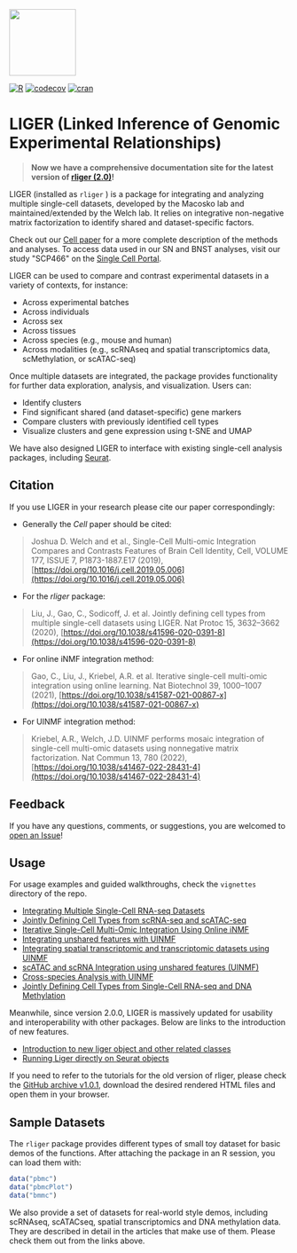 <img src="https://github.com/welch-lab/liger/raw/newObj/inst/extdata/logo.png" width="120" style="display: inline;">

<a href="https://github.com/welch-lab/liger/actions/workflows/r.yml"><img src="https://github.com/welch-lab/liger/actions/workflows/r.yml/badge.svg?branch=newObj" alt="R" style="display: inline;"></a>
<a href="https://app.codecov.io/gh/mvfki/liger"><img src="https://codecov.io/gh/mvfki/liger/graph/badge.svg?token=77TTU4GY8" alt="codecov" style="display: inline;"></a>
<a href="https://cran.r-project.org/package=rliger"><img src="https://cranlogs.r-pkg.org/badges/rliger" alt="cran" style="display: inline;"></a>

# LIGER (Linked Inference of Genomic Experimental Relationships)

>**Now we have a comprehensive documentation site for the latest version of [rliger (2.0)](https://welch-lab.github.io/liger/index.html)!**

LIGER (installed as `rliger` ) is a package for integrating and analyzing multiple single-cell datasets, developed by the Macosko lab and maintained/extended by the Welch lab. It relies on integrative non-negative matrix factorization to identify shared and dataset-specific factors.

Check out our [Cell paper](https://doi.org/10.1016/j.cell.2019.05.006) for a more complete description of the methods and analyses. To access data used in our SN and BNST analyses, visit our study "SCP466" on the
[Single Cell Portal](https://singlecell.broadinstitute.org/single_cell). 

LIGER can be used to compare and contrast experimental datasets in a variety of contexts, for instance:

* Across experimental batches
* Across individuals
* Across sex
* Across tissues
* Across species (e.g., mouse and human)
* Across modalities (e.g., scRNAseq and spatial transcriptomics data, scMethylation, or scATAC-seq)

Once multiple datasets are integrated, the package provides functionality for further data exploration,
analysis, and visualization. Users can:

* Identify clusters
* Find significant shared (and dataset-specific) gene markers
* Compare clusters with previously identified cell types
* Visualize clusters and gene expression using t-SNE and UMAP

We have also designed LIGER to interface with existing single-cell analysis packages, including
[Seurat](https://satijalab.org/seurat/).

## Citation

If you use LIGER in your research please cite our paper correspondingly:

* Generally the *Cell* paper should be cited:

>Joshua D. Welch and et al., Single-Cell Multi-omic Integration Compares and Contrasts Features of Brain Cell Identity, Cell, VOLUME 177, ISSUE 7, P1873-1887.E17 (2019), [https://doi.org/10.1016/j.cell.2019.05.006](https://doi.org/10.1016/j.cell.2019.05.006)

* For the *rliger* package:

>Liu, J., Gao, C., Sodicoff, J. et al. Jointly defining cell types from multiple single-cell datasets using LIGER. Nat Protoc 15, 3632–3662 (2020), [https://doi.org/10.1038/s41596-020-0391-8](https://doi.org/10.1038/s41596-020-0391-8)

* For online iNMF integration method:

>Gao, C., Liu, J., Kriebel, A.R. et al. Iterative single-cell multi-omic integration using online learning. Nat Biotechnol 39, 1000–1007 (2021), [https://doi.org/10.1038/s41587-021-00867-x](https://doi.org/10.1038/s41587-021-00867-x)

* For UINMF integration method:

>Kriebel, A.R., Welch, J.D. UINMF performs mosaic integration of single-cell multi-omic datasets using nonnegative matrix factorization. Nat Commun 13, 780 (2022), [https://doi.org/10.1038/s41467-022-28431-4](https://doi.org/10.1038/s41467-022-28431-4)

## Feedback

If you have any questions, comments, or suggestions, you are welcomed to [open an Issue](https://github.com/welch-lab/liger/issues)!

## Usage

For usage examples and guided walkthroughs, check the `vignettes` directory of the repo.

* [Integrating Multiple Single-Cell RNA-seq Datasets](https://welch-lab.github.io/liger/articles/Integrating_multi_scRNA_data.html)
* [Jointly Defining Cell Types from scRNA-seq and scATAC-seq](https://welch-lab.github.io/liger/articles/Integrating_scRNA_and_scATAC_data.html)
* [Iterative Single-Cell Multi-Omic Integration Using Online iNMF](https://welch-lab.github.io/liger/articles/online_iNMF_tutorial.html)
* [Integrating unshared features with UINMF](https://welch-lab.github.io/liger/articles/UINMF_vignette.html)
* [Integrating spatial transcriptomic and transcriptomic datasets using UINMF](https://welch-lab.github.io/liger/articles/STARmap_dropviz_vig.html)
* [scATAC and scRNA Integration using unshared features (UINMF)](https://welch-lab.github.io/liger/articles/SNAREseq_walkthrough.html)
* [Cross-species Analysis with UINMF](https://welch-lab.github.io/liger/articles/cross_species_vig.html)
* [Jointly Defining Cell Types from Single-Cell RNA-seq and DNA Methylation](https://welch-lab.github.io/liger/articles/rna_methylation.html)

Meanwhile, since version 2.0.0, LIGER is massively updated for usability and interoperability with other packages. Below are links to the introduction of new features.

* [Introduction to new liger object and other related classes](https://welch-lab.github.io/liger/articles/liger_object.html)
* [Running Liger directly on Seurat objects](https://welch-lab.github.io/liger/articles/liger_with_seurat.html)

If you need to refer to the tutorials for the old version of rliger, please check the [GitHub archive v1.0.1](https://github.com/welch-lab/liger/tree/v1.0.1/vignettes), download the desired rendered HTML files and open them in your browser.

## Sample Datasets

The `rliger` package provides different types of small toy dataset for basic demos of the functions. After attaching the package in an R session, you can load them with:

```R
data("pbmc")
data("pbmcPlot")
data("bmmc")
```

We also provide a set of datasets for real-world style demos, including scRNAseq, scATACseq, spatial transcriptomics and DNA methylation data.
They are described in detail in the articles that make use of them. Please check them out from the links above.
